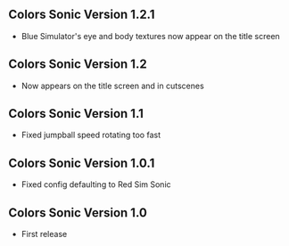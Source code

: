 ## Colors Sonic Version 1.2.1
- Blue Simulator's eye and body textures now appear on the title screen
## Colors Sonic Version 1.2
- Now appears on the title screen and in cutscenes
## Colors Sonic Version 1.1
- Fixed jumpball speed rotating too fast
## Colors Sonic Version 1.0.1
- Fixed config defaulting to Red Sim Sonic
## Colors Sonic Version 1.0
- First release

